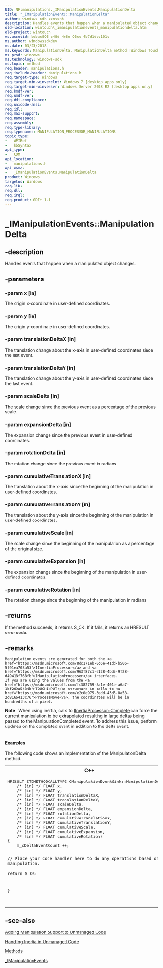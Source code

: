 ```yaml
---
UID: NF:manipulations._IManipulationEvents.ManipulationDelta
title: "_IManipulationEvents::ManipulationDelta"
author: windows-sdk-content
description: Handles events that happen when a manipulated object changes.
old-location: wintouch\_imanipulationevents_manipulationdelta.htm
old-project: wintouch
ms.assetid: bebac896-c48d-4e6e-98ce-4b7d1dec101c
ms.author: windowssdkdev
ms.date: 03/23/2018
ms.keywords: ManipulationDelta, ManipulationDelta method [Windows Touch], ManipulationDelta method [Windows Touch],_IManipulationEvents interface, _IManipulationEvents interface [Windows Touch],ManipulationDelta method, _IManipulationEvents.ManipulationDelta, _IManipulationEvents::ManipulationDelta, manipulations/_IManipulationEvents::ManipulationDelta, wintouch._imanipulationevents_manipulationdelta
ms.prod: windows
ms.technology: windows-sdk
ms.topic: method
req.header: manipulations.h
req.include-header: Manipulations.h
req.target-type: Windows
req.target-min-winverclnt: Windows 7 [desktop apps only]
req.target-min-winversvr: Windows Server 2008 R2 [desktop apps only]
req.kmdf-ver: 
req.umdf-ver: 
req.ddi-compliance: 
req.unicode-ansi: 
req.idl: 
req.max-support: 
req.namespace: 
req.assembly: 
req.type-library: 
req.typenames: MANIPULATION_PROCESSOR_MANIPULATIONS
topic_type:
-	APIRef
-	kbSyntax
api_type:
-	COM
api_location:
-	manipulations.h
api_name:
-	_IManipulationEvents.ManipulationDelta
product: Windows
targetos: Windows
req.lib: 
req.dll: 
req.irql: 
req.product: GDI+ 1.1
---
```


# _IManipulationEvents::ManipulationDelta


## -description


Handles events that happen when a manipulated object changes.


## -parameters




### -param x [in]

The origin x-coordinate in user-defined coordinates.


### -param y [in]

The origin y-coordinate in user-defined coordinates.


### -param translationDeltaX [in]

The translation change about the x-axis in user-defined coordinates since the last event.


### -param translationDeltaY [in]

The translation change about the y-axis in user-defined coordinates since the last event.


### -param scaleDelta [in]

The scale change since the previous event as a percentage of the previous scale.


### -param expansionDelta [in]

The expansion change since the previous event in user-defined coordinates.


### -param rotationDelta [in]

The rotation change since the previous event in radians.


### -param cumulativeTranslationX [in]

The translation about the x-axis since the beginning of the manipulation in user-defined coordinates.


### -param cumulativeTranslationY [in]

The translation about the y-axis since the beginning of the manipulation in user-defined coordinates.


### -param cumulativeScale [in]

The scale change since the beginning of the manipulation as a percentage of the original size.


### -param cumulativeExpansion [in]

The expansion change since the beginning of the manipulation in user-defined coordinates.


### -param cumulativeRotation [in]

The rotation change since the beginning of the manipulation in radians.


## -returns



If the method succeeds, it returns S_OK. If it fails, it returns an HRESULT error code.




## -remarks




    Manipulation events are generated for both the <a href="https://msdn.microsoft.com/8dc171eb-0c6e-41dd-b506-5f91ea703a53">IInertiaProcessor</a> and <a href="https://msdn.microsoft.com/963f87c1-e128-4bd5-9f28-d49418f768fb">IManipulationProcessor</a> interfaces.
    If you are using the values from the <a href="https://msdn.microsoft.com/fc382759-3a1e-401e-a6a7-1bf209a5434b">TOUCHINPUT</a> structure in calls to <a href="https://msdn.microsoft.com/e2c0e975-3edd-43d5-8a58-2d8166413c76">ProcessMove</a>, the coordinates will be in 
    hundredths of a pixel.

<div class="alert"><b>Note</b>  
    When using inertia, calls to <a href="https://msdn.microsoft.com/ff41789c-afc5-419b-9767-e99572b9b41e">IInertiaProcessor::Complete</a>
	 can force the current manipulation to be extrapolated resulting in large deltas being passed to the ManipulationCompleted event.
	 To address this issue, perform updates on the completed event in addition to the delta event.
	 </div>
<div> </div>

#### Examples

The following code shows an implementation of the ManipulationDelta method.

<div class="code"><span codelanguage="ManagedCPlusPlus"><table>
<tr>
<th>C++</th>
</tr>
<tr>
<td>
<pre>HRESULT STDMETHODCALLTYPE CManipulationEventSink::ManipulationDelta( 
    /* [in] */ FLOAT x,
    /* [in] */ FLOAT y,
    /* [in] */ FLOAT translationDeltaX,
    /* [in] */ FLOAT translationDeltaY,
    /* [in] */ FLOAT scaleDelta,
    /* [in] */ FLOAT expansionDelta,
    /* [in] */ FLOAT rotationDelta,
    /* [in] */ FLOAT cumulativeTranslationX,
    /* [in] */ FLOAT cumulativeTranslationY,
    /* [in] */ FLOAT cumulativeScale,
    /* [in] */ FLOAT cumulativeExpansion,
    /* [in] */ FLOAT cumulativeRotation)
{
    m_cDeltaEventCount ++;

    // Place your code handler here to do any operations based on the manipulation.

    return S_OK;
}    
    </pre>
</td>
</tr>
</table></span></div>



## -see-also




<a href="https://msdn.microsoft.com/7d8c6230-eaca-43c7-ad2f-651851b69d7f">Adding Manipulation Support to Unmanaged Code</a>



<a href="https://msdn.microsoft.com/3261b461-add2-4e92-9a51-b2d46630fb4f">Handling Inertia in Unmanaged Code</a>



<a href="https://msdn.microsoft.com/ac697a9b-3cef-4100-8ad3-aaa867b94ec4">Methods</a>



<a href="https://msdn.microsoft.com/be392a13-3165-44ff-bcd6-ed0075c669c4">_IManipulationEvents</a>
 

 

